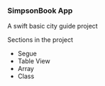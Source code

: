### SimpsonBook App

A swift basic city guide project



Sections in the project 

- Segue
- Table View
- Array
- Class